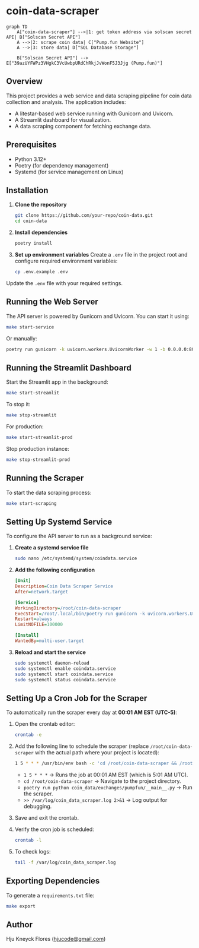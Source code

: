 # coin-data-scraper

```mermaid
graph TD
    A["coin-data-scraper"] -->|1: get token address via solscan secret API| B["Solscan Secret API"]
    A -->|2: scrape coin data| C["Pump.fun Website"]
    A -->|3: store data| D["SQL Database Storage"]

    B["Solscan Secret API"] --> E["39azUYFWPz3VHgkC3VcUwbpURdChRkjJvWonF5J3Jjg (Pump.fun)"]
```

## Overview

This project provides a web service and data scraping pipeline for coin data collection and analysis. The application includes:

- A litestar-based web service running with Gunicorn and Uvicorn.
- A Streamlit dashboard for visualization.
- A data scraping component for fetching exchange data.

## Prerequisites

- Python 3.12+
- Poetry (for dependency management)
- Systemd (for service management on Linux)

## Installation

1. **Clone the repository**

   ```sh
   git clone https://github.com/your-repo/coin-data.git
   cd coin-data
   ```

2. **Install dependencies**

   ```sh
   poetry install
   ```

3. **Set up environment variables**
   Create a `.env` file in the project root and configure required environment variables:

   ```sh
   cp .env.example .env
   ```

Update the `.env` file with your required settings.

## Running the Web Server

The API server is powered by Gunicorn and Uvicorn. You can start it using:

```sh
make start-service
```

Or manually:

```sh
poetry run gunicorn -k uvicorn.workers.UvicornWorker -w 1 -b 0.0.0.0:8000 coin_data.server.api:app
```

## Running the Streamlit Dashboard

Start the Streamlit app in the background:

```sh
make start-streamlit
```

To stop it:

```sh
make stop-streamlit
```

For production:

```sh
make start-streamlit-prod
```

Stop production instance:

```sh
make stop-streamlit-prod
```

## Running the Scraper

To start the data scraping process:

```sh
make start-scraping
```

## Setting Up Systemd Service

To configure the API server to run as a background service:

1. **Create a systemd service file**

   ```sh
   sudo nano /etc/systemd/system/coindata.service
   ```

2. **Add the following configuration**

   ```ini
   [Unit]
   Description=Coin Data Scraper Service
   After=network.target

   [Service]
   WorkingDirectory=/root/coin-data-scraper
   ExecStart=/root/.local/bin/poetry run gunicorn -k uvicorn.workers.UvicornWorker -w 1 -b 0.0.0.0:8000 coin_data.server.api:app
   Restart=always
   LimitNOFILE=100000

   [Install]
   WantedBy=multi-user.target
   ```

3. **Reload and start the service**

   ```sh
   sudo systemctl daemon-reload
   sudo systemctl enable coindata.service
   sudo systemctl start coindata.service
   sudo systemctl status coindata.service
   ```

## Setting Up a Cron Job for the Scraper

To automatically run the scraper every day at **00:01 AM EST (UTC-5)**:

1. Open the crontab editor:

   ```sh
   crontab -e
   ```

2. Add the following line to schedule the scraper (replace `/root/coin-data-scraper` with the actual path where your project is located):

   ```sh
   1 5 * * * /usr/bin/env bash -c 'cd /root/coin-data-scraper && /root/.local/bin/poetry run python coin_data/exchanges/pumpfun/__main__.py >> /var/log/coin_data_scraper.log 2>&1'

   ```

   - `1 5 * * *` → Runs the job at 00:01 AM EST (which is 5:01 AM UTC).
   - `cd /root/coin-data-scraper` → Navigate to the project directory.
   - `poetry run python coin_data/exchanges/pumpfun/__main__.py` → Run the scraper.
   - `>> /var/log/coin_data_scraper.log 2>&1` → Log output for debugging.

3. Save and exit the crontab.
4. Verify the cron job is scheduled:

   ```sh
   crontab -l
   ```

5. To check logs:

   ```sh
   tail -f /var/log/coin_data_scraper.log
   ```

## Exporting Dependencies

To generate a `requirements.txt` file:

```sh
make export
```

## Author

Hju Kneyck Flores (<hjucode@gmail.com>)
